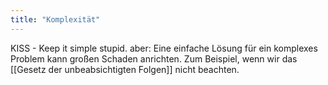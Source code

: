 ```yaml
---
title: "Komplexität"
---
```

KISS - Keep it simple stupid. 
aber:
Eine einfache Lösung für ein komplexes Problem kann großen Schaden anrichten. Zum Beispiel, wenn wir das [[Gesetz der unbeabsichtigten Folgen]] nicht beachten. 


